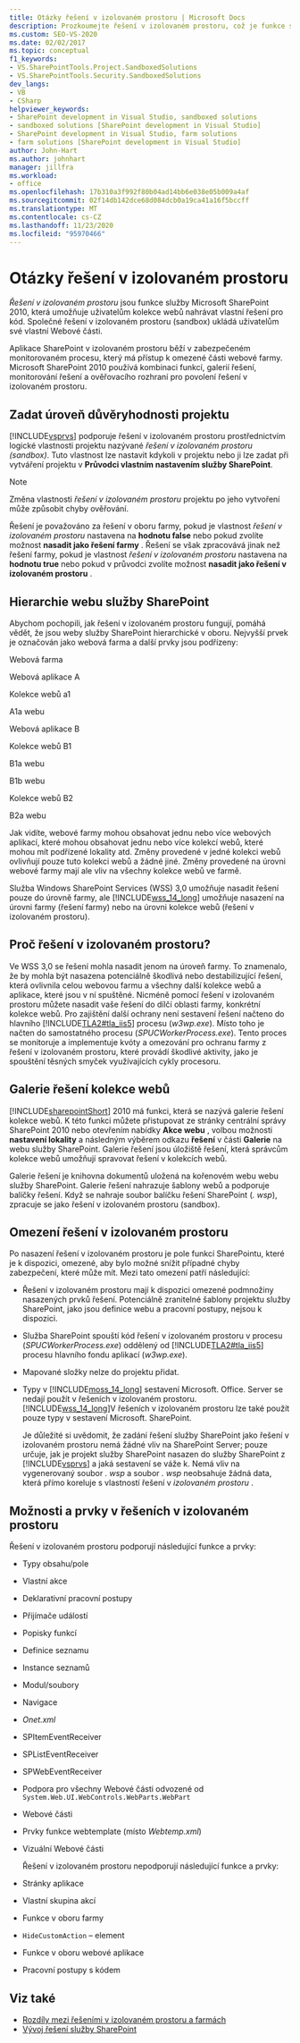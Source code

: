 ```yaml
---
title: Otázky řešení v izolovaném prostoru | Microsoft Docs
description: Prozkoumejte řešení v izolovaném prostoru, což je funkce služby Microsoft SharePoint, která umožňuje uživatelům kolekce webů nahrávat vlastní řešení pro kód.
ms.custom: SEO-VS-2020
ms.date: 02/02/2017
ms.topic: conceptual
f1_keywords:
- VS.SharePointTools.Project.SandboxedSolutions
- VS.SharePointTools.Security.SandboxedSolutions
dev_langs:
- VB
- CSharp
helpviewer_keywords:
- SharePoint development in Visual Studio, sandboxed solutions
- sandboxed solutions [SharePoint development in Visual Studio]
- SharePoint development in Visual Studio, farm solutions
- farm solutions [SharePoint development in Visual Studio]
author: John-Hart
ms.author: johnhart
manager: jillfra
ms.workload:
- office
ms.openlocfilehash: 17b310a3f992f80b04ad14bb6e038e05b009a4af
ms.sourcegitcommit: 02f14db142dce68d084dcb0a19ca41a16f5bccff
ms.translationtype: MT
ms.contentlocale: cs-CZ
ms.lasthandoff: 11/23/2020
ms.locfileid: "95970466"
---
```

# <a name="sandboxed-solution-considerations"></a>Otázky řešení v izolovaném prostoru
  *Řešení v izolovaném prostoru* jsou funkce služby Microsoft SharePoint 2010, která umožňuje uživatelům kolekce webů nahrávat vlastní řešení pro kód. Společné řešení v izolovaném prostoru (sandbox) ukládá uživatelům své vlastní Webové části.

 Aplikace SharePoint v izolovaném prostoru běží v zabezpečeném monitorovaném procesu, který má přístup k omezené části webové farmy. Microsoft SharePoint 2010 používá kombinaci funkcí, galerií řešení, monitorování řešení a ověřovacího rozhraní pro povolení řešení v izolovaném prostoru.

## <a name="specify-project-trust-level"></a>Zadat úroveň důvěryhodnosti projektu
 [!INCLUDE[vsprvs](../sharepoint/includes/vsprvs-md.md)] podporuje řešení v izolovaném prostoru prostřednictvím logické vlastnosti projektu nazývané *řešení v izolovaném prostoru (sandbox)*. Tuto vlastnost lze nastavit kdykoli v projektu nebo ji lze zadat při vytváření projektu v **Průvodci vlastním nastavením služby SharePoint**.

> [!NOTE]
> Změna vlastnosti *řešení v izolovaném prostoru* projektu po jeho vytvoření může způsobit chyby ověřování.

 Řešení je považováno za řešení v oboru farmy, pokud je vlastnost *řešení v izolovaném prostoru* nastavena na **hodnotu false** nebo pokud zvolíte možnost **nasadit jako řešení farmy** . Řešení se však zpracovává jinak než řešení farmy, pokud je vlastnost *řešení v izolovaném prostoru* nastavena na **hodnotu true** nebo pokud v průvodci zvolíte možnost **nasadit jako řešení v izolovaném prostoru** .

## <a name="sharepoint-site-hierarchy"></a>Hierarchie webu služby SharePoint
 Abychom pochopili, jak řešení v izolovaném prostoru fungují, pomáhá vědět, že jsou weby služby SharePoint hierarchické v oboru. Nejvyšší prvek je označován jako webová farma a další prvky jsou podřízeny:

 Webová farma

 Webová aplikace A

 Kolekce webů a1

 A1a webu

 Webová aplikace B

 Kolekce webů B1

 B1a webu

 B1b webu

 Kolekce webů B2

 B2a webu

 Jak vidíte, webové farmy mohou obsahovat jednu nebo více webových aplikací, které mohou obsahovat jednu nebo více kolekcí webů, které mohou mít podřízené lokality atd. Změny provedené v jedné kolekci webů ovlivňují pouze tuto kolekci webů a žádné jiné. Změny provedené na úrovni webové farmy mají ale vliv na všechny kolekce webů ve farmě.

 Služba Windows SharePoint Services (WSS) 3,0 umožňuje nasadit řešení pouze do úrovně farmy, ale [!INCLUDE[wss_14_long](../sharepoint/includes/wss-14-long-md.md)] umožňuje nasazení na úrovni farmy (řešení farmy) nebo na úrovni kolekce webů (řešení v izolovaném prostoru).

## <a name="why-sandboxed-solutions"></a>Proč řešení v izolovaném prostoru?
 Ve WSS 3,0 se řešení mohla nasadit jenom na úroveň farmy. To znamenalo, že by mohla být nasazena potenciálně škodlivá nebo destabilizující řešení, která ovlivnila celou webovou farmu a všechny další kolekce webů a aplikace, které jsou v ní spuštěné. Nicméně pomocí řešení v izolovaném prostoru můžete nasadit vaše řešení do dílčí oblasti farmy, konkrétní kolekce webů. Pro zajištění další ochrany není sestavení řešení načteno do hlavního [!INCLUDE[TLA2#tla_iis5](../sharepoint/includes/tla2sharptla-iis5-md.md)] procesu (*w3wp.exe*). Místo toho je načten do samostatného procesu (*SPUCWorkerProcess.exe*). Tento proces se monitoruje a implementuje kvóty a omezování pro ochranu farmy z řešení v izolovaném prostoru, které provádí škodlivé aktivity, jako je spouštění těsných smyček využívajících cykly procesoru.

## <a name="site-collection-solution-gallery"></a>Galerie řešení kolekce webů
 [!INCLUDE[sharepointShort](../sharepoint/includes/sharepointshort-md.md)] 2010 má funkci, která se nazývá galerie řešení kolekce webů. K této funkci můžete přistupovat ze stránky centrální správy SharePoint 2010 nebo otevřením nabídky **Akce webu** , volbou možnosti **nastavení lokality** a následným výběrem odkazu **řešení** v části  **Galerie** na webu služby SharePoint. Galerie řešení jsou úložiště řešení, která správcům kolekce webů umožňují spravovat řešení v kolekcích webů.

 Galerie řešení je knihovna dokumentů uložená na kořenovém webu webu služby SharePoint. Galerie řešení nahrazuje šablony webů a podporuje balíčky řešení. Když se nahraje soubor balíčku řešení SharePoint (*. wsp*), zpracuje se jako řešení v izolovaném prostoru (sandbox).

## <a name="sandboxed-solution-limitations"></a>Omezení řešení v izolovaném prostoru
 Po nasazení řešení v izolovaném prostoru je pole funkcí SharePointu, které je k dispozici, omezené, aby bylo možné snížit případné chyby zabezpečení, které může mít. Mezi tato omezení patří následující:

- Řešení v izolovaném prostoru mají k dispozici omezené podmnožiny nasazených prvků řešení. Potenciálně zranitelné šablony projektu služby SharePoint, jako jsou definice webu a pracovní postupy, nejsou k dispozici.

- Služba SharePoint spouští kód řešení v izolovaném prostoru v procesu (*SPUCWorkerProcess.exe*) oddělený od [!INCLUDE[TLA2#tla_iis5](../sharepoint/includes/tla2sharptla-iis5-md.md)] procesu hlavního fondu aplikací (*w3wp.exe*).

- Mapované složky nelze do projektu přidat.

- Typy v [!INCLUDE[moss_14_long](../sharepoint/includes/moss-14-long-md.md)] sestavení Microsoft. Office. Server se nedají použít v řešeních v izolovaném prostoru. [!INCLUDE[wss_14_long](../sharepoint/includes/wss-14-long-md.md)]V řešeních v izolovaném prostoru lze také použít pouze typy v sestavení Microsoft. SharePoint.

  Je důležité si uvědomit, že zadání řešení služby SharePoint jako řešení v izolovaném prostoru nemá žádné vliv na SharePoint Server; pouze určuje, jak je projekt služby SharePoint nasazen do služby SharePoint z [!INCLUDE[vsprvs](../sharepoint/includes/vsprvs-md.md)] a jaká sestavení se váže k. Nemá vliv na vygenerovaný soubor *. wsp* a soubor *. wsp* neobsahuje žádná data, která přímo koreluje s vlastností řešení v *izolovaném prostoru* .

## <a name="capabilities-and-elements-in-sandboxed-solutions"></a>Možnosti a prvky v řešeních v izolovaném prostoru
 Řešení v izolovaném prostoru podporují následující funkce a prvky:

- Typy obsahu/pole

- Vlastní akce

- Deklarativní pracovní postupy

- Přijímače událostí

- Popisky funkcí

- Definice seznamu

- Instance seznamů

- Modul/soubory

- Navigace

- *Onet.xml*

- SPItemEventReceiver

- SPListEventReceiver

- SPWebEventReceiver

- Podpora pro všechny Webové části odvozené od `System.Web.UI.WebControls.WebParts.WebPart`

- Webové části

- Prvky funkce webtemplate (místo *Webtemp.xml*)

- Vizuální Webové části

  Řešení v izolovaném prostoru nepodporují následující funkce a prvky:

- Stránky aplikace

- Vlastní skupina akcí

- Funkce v oboru farmy

- `HideCustomAction` – element

- Funkce v oboru webové aplikace

- Pracovní postupy s kódem

## <a name="see-also"></a>Viz také
- [Rozdíly mezi řešeními v izolovaném prostoru a farmách](../sharepoint/differences-between-sandboxed-and-farm-solutions.md)
- [Vývoj řešení služby SharePoint](../sharepoint/developing-sharepoint-solutions.md)
